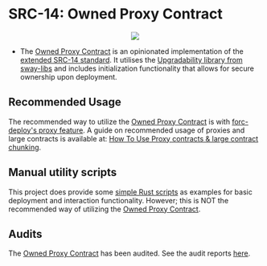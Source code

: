 # SRC-14: Owned Proxy Contract

<p align="center">
<a href="https://crates.io/crates/forc/0.63.5" alt="forc">
        <img src="https://img.shields.io/badge/forc-v0.63.5-orange" />
    </a>
</p>

- The [Owned Proxy Contract](./contract/src/main.sw) is an opinionated implementation of the [extended SRC-14 standard](https://docs.fuel.network/docs/sway-standards/src-14-simple-upgradeable-proxies/). It utilises the [Upgradability library from sway-libs](https://docs.fuel.network/docs/sway-libs/upgradability/) and includes initialization functionality that allows for secure ownership upon deployment.

## Recommended Usage

The recommended way to utilize the [Owned Proxy Contract](./contract/src/main.sw) is with [forc-deploy's proxy feature](https://docs.fuel.network/docs/forc/plugins/forc_client/#proxy-contracts). A guide on recommended usage of proxies and large contracts is available at: [How To Use Proxy contracts & large contract chunking](https://github.com/FuelLabs/proxy-chunks-minimal-example/tree/main).

## Manual utility scripts

This project does provide some [simple Rust scripts](./scripts/README.md) as examples for basic deployment and interaction functionality. However; this is NOT the recommended way of utilizing the [Owned Proxy Contract](./contract/src/main.sw).

## Audits

The [Owned Proxy Contract](./contract/) has been audited. See the audit reports [here](./audit_reports/).
